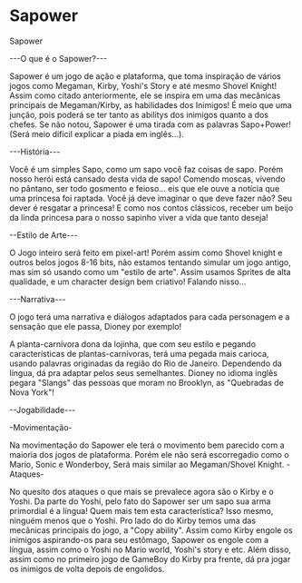 # Sapower
Sapower

---O que é o Sapower?---

Sapower é um jogo de ação e plataforma, que toma inspiração de vários jogos como Megaman, Kirby, Yoshi's Story e até mesmo Shovel Knight! Assim como citado anteriormente, ele se inspira em uma das mecânicas principais de Megaman/Kirby, as habilidades dos Inimigos! É meio que uma junção, pois poderá se ter tanto as abilitys dos inimigos quanto a dos chefes. Se não notou, Sapower é uma tirada com as palavras Sapo+Power! (Será meio difícil explicar a piada em inglês...).

---História---

Você é um simples Sapo, como um sapo você faz coisas de sapo. Porém nosso herói está cansado desta vida de sapo! Comendo moscas, vivendo no pântano, ser todo gosmento e feioso... eis que ele ouve a notícia que uma princesa foi raptada. Você já deve imaginar o que deve fazer não? Seu dever é resgatar a princesa! E como nos contos clássicos, receber um beijo da linda princesa para o nosso sapinho viver a vida que tanto deseja!

--Estilo de Arte---

O Jogo inteiro será feito em pixel-art! Porém assim como Shovel knight e outros belos jogos 8-16 bits, não estamos tentando simular um jogo antigo, mas sim só usando como um "estilo de arte". Assim usamos Sprites de alta qualidade, e um character design bem criativo! Falando nisso...

---Narrativa---

O jogo terá uma narrativa e diálogos adaptados para cada personagem e a sensação que ele passa, Dioney por exemplo!

A planta-carnívora dona da lojinha, que com seu estilo e pegando características de plantas-carnívoras, terá uma pegada mais carioca, usando palavras originadas da região do Rio de Janeiro. Dependendo da língua, dá pra adaptar pelos seus semelhantes. Dioney no idioma inglês pegara "Slangs" das pessoas que moram no Brooklyn, as "Quebradas de Nova York"!

--Jogabilidade---


-Movimentação-

Na movimentação do Sapower ele terá o movimento bem parecido com a maioria dos jogos de plataforma. Porém ele não será escorregadio como o Mario, Sonic e Wonderboy, Será mais similar ao Megaman/Shovel Knight.
-Ataques-

No quesito dos ataques o que mais se prevalece agora são o Kirby e o Yoshi. Da parte do Yoshi, pelo fato do Sapower ser um sapo sua arma primordial é a língua! Quem mais tem esta característica? Isso mesmo, ninguém menos que o Yoshi. Pro lado do do Kirby temos uma das mecânicas principais do jogo, a "Copy ability". Assim como Kirby engole os inimigos aspirando-os para seu estômago, Sapower os engole com a língua, assim como o Yoshi no Mario world, Yoshi's story e etc. Além disso, assim como no primeiro jogo de GameBoy do Kirby pra frente, dá pra jogar os inimigos de volta depois de engolidos.


